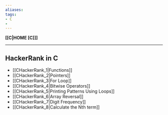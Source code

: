 ```yaml
---
aliases:
tags:
- C
- 
---
```

**[[C|HOME [C]]]**

---
## HackerRank in C
- [[CHackerRank_1|Functions]]
- [[CHackerRank_2|Pointers]]
- [[CHackerRank_3|For Loop]]
- [[CHackerRank_4|Bitwise Operators]]
- [[CHackerRank_5|Printing Patterns Using Loops]]
- [[CHackerRank_6|Array Reversal]]
- [[CHackerRank_7|Digit Frequency]]
- [[CHackerRank_8|Calculate the Nth term]]